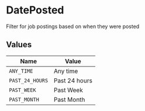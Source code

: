 # DatePosted

Filter for job postings based on when they were posted


## Values

| Name            | Value           |
| --------------- | --------------- |
| `ANY_TIME`      | Any time        |
| `PAST_24_HOURS` | Past 24 hours   |
| `PAST_WEEK`     | Past Week       |
| `PAST_MONTH`    | Past Month      |